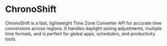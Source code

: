 # ChronoShift
ChronoShift is a fast, lightweight Time Zone Converter API for accurate time conversions across regions. It handles daylight saving adjustments, multiple time formats, and is perfect for global apps, schedulers, and productivity tools.
